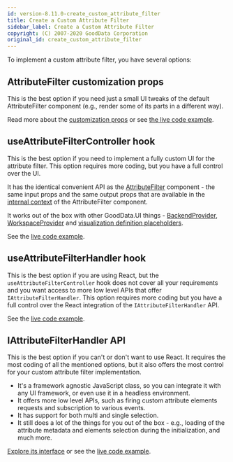 ```yaml
---
id: version-8.11.0-create_custom_attribute_filter
title: Create a Custom Attribute Filter
sidebar_label: Create a Custom Attribute Filter
copyright: (C) 2007-2020 GoodData Corporation
original_id: create_custom_attribute_filter
---
```


To implement a custom attribute filter, you have several options:

## AttributeFilter customization props
This is the best option if you need just a small UI tweaks of the default AttributeFilter component (e.g., render some of its parts in a different way).

Read more about the [customization props](attribute_filter_component#customize-attributefilter-components) or see [the live code example](https://gdui-examples.herokuapp.com/attribute-filter-components/customizations#customize-default-components).

## useAttributeFilterController hook
This is the best option if you need to implement a fully custom UI for the attribute filter. This option requires more coding, but you have a full control over the UI.

It has the identical convenient API as the [AttributeFilter](attribute_filter_component) component - the same input props and the same output props that are available in the [internal context](attribute_filter_component#accessing-internal-attributefilter-context) of the AttributeFilter component.

It works out of the box with other GoodData.UI things - [BackendProvider](https://sdk.gooddata.com/gooddata-ui-apidocs/docs/sdk-ui.backendprovider.html), [WorkspaceProvider](https://sdk.gooddata.com/gooddata-ui-apidocs/docs/sdk-ui.workspaceprovider.html) and [visualization definition placeholders](placeholders).

See the [live code example](https://gdui-examples.herokuapp.com/attribute-filter-components/customizations#use-attribute-filter-controller).

## useAttributeFilterHandler hook
This is the best option if you are using React, but the `useAttributeFilterController` hook does not cover all your requirements and you want access to more low level APIs that offer `IAttributeFilterHandler`.
This option requires more coding but you have a full control over the React integration of the `IAttributeFilterHandler` API.

See the [live code example](https://gdui-examples.herokuapp.com/attribute-filter-components/customizations#use-attribute-filter-handler).

## IAttributeFilterHandler API
This is the best option if you can't or don't want to use React. It requires the most coding of all the mentioned options, but it also offers the most control for your custom attribute filter implementation.
- It's a framework agnostic JavaScript class, so you can integrate it with any UI framework, or even use it in a headless environment.
- It offers more low level APIs, such as firing custom attribute elements requests and subscription to various events.
- It has support for both multi and single selection.
- It still does a lot of the things for you out of the box - e.g., loading of the attribute metadata and elements selection during the initialization, and much more.

[Explore its interface](https://sdk.gooddata.com/gooddata-ui-apidocs/docs/sdk-ui-filters.iattributefilterhandler.html) or see the [live code example](https://gdui-examples.herokuapp.com/attribute-filter-components/customizations#attribute-filter-handler).
